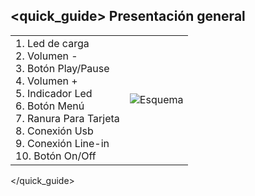 ## <quick_guide> Presentación general

|  |  |
|:-------|:-------|
|1.	Led de carga<br> 2.	Volumen - <br> 3.	Botón Play/Pause  <br> 4.  Volumen + <br> 5. Indicador Led <br> 6. Botón Menú<br> 7. Ranura Para Tarjeta<br> 8.	Conexión Usb <br> 9.	Conexión Line-in <br> 10. Botón On/Off <br>|![Esquema](http://static.energysistem.com/images/manuals/42123/53a157001049c.jpg)|
</quick_guide>
